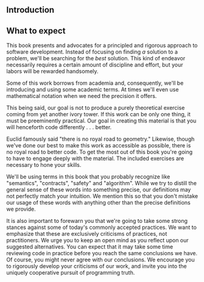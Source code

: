 ---
---

## Introduction

## What to expect

This book presents and advocates for a principled and rigorous approach to
software development. Instead of focusing on finding *a* solution to a problem,
we'll be searching for the *best* solution. This kind of endeavor necessarily
requires a certain amount of discipline and effort, but your labors will be
rewarded handsomely.

Some of this work borrows from academia and, consequently, we'll be introducing
and using some academic terms. At times we'll even use mathematical notation
when we need the precision it offers.

This being said, our goal is not to produce a purely theoretical exercise coming
from yet another ivory tower. If this work can be only one thing, it must be
preeminently practical. Our goal in creating this material is that you will
henceforth code differently . . . better.

Euclid famously said "there is no royal road to geometry." Likewise,
though we've done our best to make this work as accessible as possible, there is no royal road to better code. To get the most out of this book you're going to have to engage deeply with the
material. The included exercises are necessary to hone your skills.

We'll be using terms in this book that you probably recognize like "semantics",
"contracts", "safety" and "algorithm". While we try to distill the general sense
of these words into something precise, our definitions may not perfectly match
your intuition. We mention this so that you don't mistake our usage of these
words with anything other than the precise definitions we provide.

It is also important to forewarn you that we're going to take some strong
stances against some of today's commonly accepted practices. We want to 
emphasize that these are exclusively criticisms of practices, not practitioners. 
We urge you to keep an open mind as you reflect upon our suggested alternatives. 
You can expect that it
may take some time reviewing code in practice before you reach the same
conclusions we have. Of course, you might never agree with our conclusions. We encourage you to rigorously develop your criticisms of our work, and invite you into the uniquely cooperative pursuit of programming truth. 
